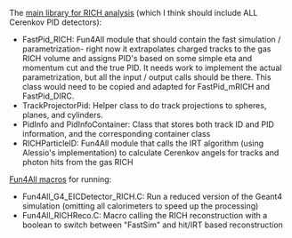 The <a href="https://github.com/sPHENIX-Collaboration/analysis/tree/master/ParticleID/RICHAnalysis"> main library for RICH analysis</a> (which I think should include ALL Cerenkov PID detectors):
* FastPid_RICH: Fun4All module that should contain the fast simulation / parametrization- right now it extrapolates charged tracks to the gas RICH volume and assigns PID's based on some simple eta and momentum cut and the true PID. It needs work to implement the actual parametrization, but all the input / output calls should be there. This class would need to be copied and adapted for FastPid_mRICH and FastPid_DIRC.
* TrackProjectorPid: Helper class to do track projections to spheres, planes, and cylinders.
* PidInfo and PidInfoContainer: Class that stores both track ID and PID information, and the corresponding container class
* RICHParticleID: Fun4All module that calls the IRT algorithm (using Alessio's implementation) to calculate Cerenkov angels for tracks and photon hits from the gas RICH

<a href="https://github.com/sPHENIX-Collaboration/analysis/tree/master/ParticleID/RICHAnalysis_macros/macros_fun4all"/> Fun4All macros</a> for running:
* Fun4All_G4_EICDetector_RICH.C: Run a reduced version of the Geant4 simulation (omitting all calorimeters to speed up the processing)
* Fun4All_RICHReco.C: Macro calling the RICH reconstruction with a boolean to switch between "FastSim" and hit/IRT based reconstruction
